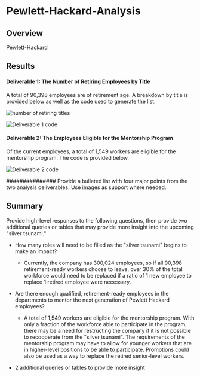 # Pewlett-Hackard-Analysis

## Overview
Pewlett-Hackard

## Results

#### Deliverable 1: The Number of Retiring Employees by Title

A total of 90,398 employees are of retirement age. A breakdown by title is provided below as well as the code used to generate the list.

![number of retiring titles](https://user-images.githubusercontent.com/90656004/143723470-1aab3033-3c70-442e-bd7d-b9fb102e49bf.PNG)

![Deliverable 1 code](https://user-images.githubusercontent.com/90656004/143723468-714801ea-ad22-4568-86da-7c532a2e7fe5.PNG)

#### Deliverable 2: The Employees Eligible for the Mentorship Program 

Of the current employees, a total of 1,549 workers are eligible for the mentorship program. The code is provided below. 

![Deliverable 2 code](https://user-images.githubusercontent.com/90656004/143723613-1d994b22-2241-4289-871f-3f769abf4a72.PNG)

############### Provide a bulleted list with four major points from the two analysis deliverables. Use images as support where needed.

## Summary
Provide high-level responses to the following questions, then provide two additional queries or tables that may provide more insight into the upcoming "silver tsunami."

- How many roles will need to be filled as the "silver tsunami" begins to make an impact?
  - Currently, the company has 300,024 employees, so if all 90,398 retirement-ready workers choose to leave, over 30% of the total workforce would need to be replaced if a ratio of 1 new employee to replace 1 retired employee were necessary. 
 
- Are there enough qualified, retirement-ready employees in the departments to mentor the next generation of Pewlett Hackard employees?
  - A total of 1,549 workers are eligible for the mentorship program. With only a fraction of the workforce able to participate in the program, there may be a need for restructing the company if it is not possible to recooperate from the "silver tsunami". The requirements of the mentorship program may have to allow for younger workers that are in higher-level positions to be able to participate. Promotions could also be used as a way to replace the retired senior-level workers. 

- 2 additional queries or tables to provide more insight
